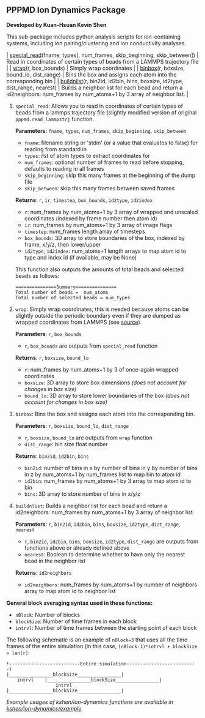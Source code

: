 ## PPPMD Ion Dynamics Package
**Developed by Kuan-Hsuan Kevin Shen**

This sub-package includes python analysis scripts for ion-containing systems, including ion pairing/clustering and ion conductivity analyses.

| [special_read](#special_read)(fname, types[, num_frames, skip_beginning, skip_between])   | Read in coordinates of certain types of beads from a LAMMPS trajectory file                                            |
| [wrap](#wrap)(r, box_bounds)                                                              | Simply wrap coordinates                                                                                                |
| [binbox](#binbox)(r, boxsize, bound_lo, dist_range)                                       | Bins the box and assigns each atom into the corresponding bin                                                          |
| [buildnlist](#buildnlist)(r, bin2id, id2bin, bins, boxsize, id2type, dist_range, nearest) | Builds a neighbor list for each bead and return a id2neighbors: num_frames by num_atoms+1 by 3 array of neighbor list. |

1. ```special_read```: Allows you to read in coordinates of certain types of beads from a lammps trajectory file (slightly modified version of original ```pppmd.read_lammpstrj``` function. 

    **Parameters**: ```fname```, ```types```, ```num_frames```, ```skip_beginning```, ```skip_between```
    - ```fname```: filename string or 'stdin' (or a value that evaluates to false) for reading from standard in 
    - ```types```: *list* of atom types to extract coordinates for
    - ```num_frames```: optional number of frames to read before stopping, defaults to reading in all frames
    - ```skip_beginning```: skip this many frames at the beginning of the dump file
    - ```skip_between```: skip this many frames between saved frames

    **Returns**: ```r```, ```ir```, ```timestep```, ```box_bounds```, ```id2type```, ```id2index```
    - ```r```: num_frames by num_atoms+1 by 3 array of wrapped and unscaled coordinates (indexed by frame number then atom id)
    - ```ir```: num_frames by num_atoms+1 by 3 array of image flags
    - ```timestep```: num_frames length array of timesteps
    - ```box_bounds```: 3D array to store boundaries of the box, indexed by frame, x/y/z, then lower/upper
    - ```id2type```, ```id2index```: num_atoms+1 length arrays to map atom id to type and index id (if available, may be None)

    This function also outputs the amounts of total beads and selected beads as follows:
    ```
    ===============Summary===============
    Total number of beads =  num_atoms
    Total number of selected beads = num_types
    ```

2. ```wrap```: Simply wrap coordinates; this is needed because atoms can be slightly outside the periodic boundary even if they are dumped as wrapped coordinates from LAMMPS (see [source](https://lammps.sandia.gov/threads/msg32219.html)).

    **Parameters**: ```r```, ```box_bounds```
    - ```r```, ```box_bounds``` are outputs from ```special_read``` function

    **Returns**: ```r```, ```boxsize```, ```bound_lo```
    - ```r```: num_frames by num_atoms+1 by 3 of once-again wrapped coordinates
    - ```boxsize```: 3D array to store box dimensions *(does not account for changes in box size)*
    - ```bound_lo```: 3D array to store lower boundaries of the box *(does not account for changes in box size)*

3. ```binbox```: Bins the box and assigns each atom into the corresponding bin.

    **Parameters**: ```r```, ```boxsize```, ```bound_lo```, ```dist_range```
    - ```r```, ```boxsize```, ```bound_lo``` are outputs from ```wrap``` function
    - ```dist_range```: bin size float number
    
    **Returns**: ```bin2id```, ```id2bin```, ```bins```
    - ```bin2id```: number of bins in x by number of bins in y by number of bins in z by num_atoms+1 by num_frames list to map bin to atom id
    - ```id2bin```: num_frames by num_atoms+1 by 3 array to map atom id to bin
    - ```bins```: 3D array to store number of bins in x/y/z

4. ```buildnlist```: Builds a neighbor list for each bead and return a id2neighbors: num_frames by num_atoms+1 by 3 array of neighbor list.
    
    **Parameters**: ```r```, ```bin2id```, ```id2bin```, ```bins```, ```boxsize```, ```id2type```, ```dist_range```, ```nearest```
    - ```r```, ```bin2id```, ```id2bin```, ```bins```, ```boxsize```, ```id2type```, ```dist_range``` are outputs from functions above or already defined above
    - ```nearest```: Boolean to determine whether to have only the nearest bead in the neighbor list

    **Returns**: ```id2neighbors```
    - ```id2neighbors```: num_frames by num_atoms+1 by number of neighbors array to map atom id to neighbor list

**General block averaging syntax used in these functions:**
- ```nBlock```: Number of blocks
- ```blockSize```: Number of time frames in each block
- ```intrvl```: Number of time frames between the starting point of each block

The following schematic is an example of ```nBlock=3``` that uses all the time frames of the entire simulation (in this case, ```(nBlock-1)*intrvl + blockSize = len(r)```:

```
!--------------------------Entire simulation--------------------------!
|________________blockSize________________|
    intrvl    |________________blockSize________________|
                  intrvl    |________________blockSize________________|

```

*Example usages of kshen/ion-dynamics functions are available in [kshen/ion-dynamics/example](https://github.com/hall-polymers/pppmd2/tree/development/kshen/example).*
